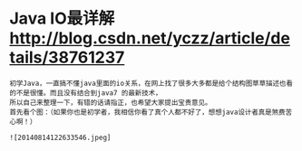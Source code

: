 # Java IO最详解 http://blog.csdn.net/yczz/article/details/38761237

    初学Java，一直搞不懂java里面的io关系，在网上找了很多大多都是给个结构图草草描述也看的不是很懂。而且没有结合到java7 的最新技术，
    所以自己来整理一下，有错的话请指正，也希望大家提出宝贵意见。
    首先看个图：（如果你也是初学者，我相信你看了真个人都不好了，想想java设计者真是煞费苦心啊！）
    
    ![20140814122633546.jpeg]